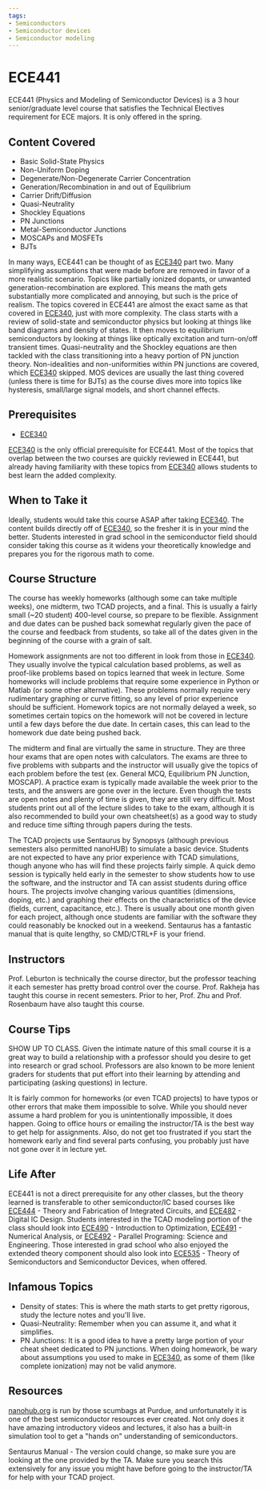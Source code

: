 ```yaml
---
tags:
- Semiconductors
- Semiconductor devices
- Semiconductor modeling
---
```

# ECE441

ECE441 (Physics and Modeling of Semiconductor Devices) is a 3 hour senior/graduate level course that satisfies the Technical Electives requirement for ECE majors. It is only offered in the spring.

## Content Covered

- Basic Solid-State Physics
- Non-Uniform Doping
- Degenerate/Non-Degenerate Carrier Concentration
- Generation/Recombination in and out of Equilibrium
- Carrier Drift/Diffusion
- Quasi-Neutrality
- Shockley Equations
- PN Junctions
- Metal-Semiconductor Junctions
- MOSCAPs and MOSFETs
- BJTs

In many ways, ECE441 can be thought of as [ECE340](ECE340.md) part two. Many simplifying assumptions that were made before are removed in favor of a more realistic scenario. Topics like partially ionized dopants, or unwanted generation-recombination are explored. This means the math gets substantially more complicated and annoying, but such is the price of realism. The topics covered in ECE441 are almost the exact same as that covered in [ECE340](ECE340.md), just with more complexity. The class starts with a review of solid-state and semiconductor physics but looking at things like band diagrams and density of states. It then moves to equilibrium semiconductors by looking at things like optically excitation and turn-on/off transient times. Quasi-neutrality and the Shockley equations are then tackled with the class transitioning into a heavy portion of PN junction theory. Non-idealities and non-uniformities within PN junctions are covered, which [ECE340](ECE340.md) skipped. MOS devices are usually the last thing covered (unless there is time for BJTs) as the course dives more into topics like hysteresis, small/large signal models, and short channel effects. 


## Prerequisites

- [ECE340](ECE340.md)

[ECE340](ECE340.md) is the only official prerequisite for ECE441. Most of the topics that overlap between the two courses are quickly reviewed in ECE441, but already having familiarity with these topics from [ECE340](ECE340.md) allows students to best learn the added complexity.

## When to Take it

Ideally, students would take this course ASAP after taking [ECE340](ECE340.md). The content builds directly off of [ECE340](ECE340.md), so the fresher it is in your mind the better. Students interested in grad school in the semiconductor field should consider taking this course as it widens your theoretically knowledge and prepares you for the rigorous math to come.

## Course Structure

The course has weekly homeworks (although some can take multiple weeks), one midterm, two TCAD projects, and a final. This is usually a fairly small (~20 student) 400-level course, so prepare to be flexible. Assignment and due dates can be pushed back somewhat regularly given the pace of the course and feedback from students, so take all of the dates given in the beginning of the course with a grain of salt. 

Homework assignments are not too different in look from those in [ECE340](ECE340.md). They usually involve the typical calculation based problems, as well as proof-like problems based on topics learned that week in lecture. Some homeworks will include problems that require some experience in Python or Matlab (or some other alternative). These problems normally require very rudimentary graphing or curve fitting, so any level of prior experience should be sufficient. Homework topics are not normally delayed a week, so sometimes certain topics on the homework will not be covered in lecture until a few days before the due date. In certain cases, this can lead to the homework due date being pushed back. 

The midterm and final are virtually the same in structure. They are three hour exams that are open notes with calculators. The exams are three to five problems with subparts and the instructor will usually give the topics of each problem before the test (ex. General MCQ, Equilibrium PN Junction, MOSCAP). A practice exam is typically made available the week prior to the tests, and the answers are gone over in the lecture. Even though the tests are open notes and plenty of time is given, they are still very difficult. Most students print out all of the lecture slides to take to the exam, although it is also recommended to build your own cheatsheet(s) as a good way to study and reduce time sifting through papers during the tests.

The TCAD projects use Sentaurus by Synopsys (although previous semesters also permitted nanoHUB) to simulate a basic device. Students are not expected to have any prior experience with TCAD simulations, though anyone who has will find these projects fairly simple. A quick demo session is typically held early in the semester to show students how to use the software, and the instructor and TA can assist students during office hours. The projects involve changing various quantities (dimensions, doping, etc.) and graphing their effects on the characteristics of the device (fields, current, capacitance, etc.). There is usually about one month given for each project, although once students are familiar with the software they could reasonably be knocked out in a weekend. Sentaurus has a fantastic manual that is quite lengthy, so CMD/CTRL+F is your friend.

## Instructors

Prof. Leburton is technically the course director, but the professor teaching it each semester has pretty broad control over the course. Prof. Rakheja has taught this course in recent semesters. Prior to her, Prof. Zhu and Prof. Rosenbaum have also taught this course.

## Course Tips

SHOW UP TO CLASS. Given the intimate nature of this small course it is a great way to build a relationship with a professor should you desire to get into research or grad school. Professors are also known to be more lenient graders for students that put effort into their learning by attending and participating (asking questions) in lecture.

It is fairly common for homeworks (or even TCAD projects) to have typos or other errors that make them impossible to solve. While you should never assume a hard problem for you is unintentionally impossible, it does happen. Going to office hours or emailing the instructor/TA is the best way to get help for assignments. Also, do not get too frustrated if you start the homework early and find several parts confusing, you probably just have not gone over it in lecture yet. 

## Life After

ECE441 is not a direct prerequisite for any other classes, but the theory learned is transferable to other semiconductor/IC based courses like [ECE444](ECE444.md) - Theory and Fabrication of Integrated Circuits, and [ECE482](ECE482.md) - Digital IC Design. Students interested in the TCAD modeling portion of the class should look into [ECE490](ECE490.md) - Introduction to Optimization, [ECE491](ECE491.md) - Numerical Analysis, or [ECE492](ECE492.md) - Parallel Programing: Science and Engineering. Those interested in grad school who also enjoyed the extended theory component should also look into [ECE535](ECE535.md) - Theory of Semiconductors and Semiconductor Devices, when offered.



## Infamous Topics

- Density of states: This is where the math starts to get pretty rigorous, study the lecture notes and you'll live.
- Quasi-Neutrality: Remember when you can assume it, and what it simplifies.
- PN Junctions: It is a good idea to have a pretty large portion of your cheat sheet dedicated to PN junctions. When doing homework, be wary about assumptions you used to make in [ECE340](ECE340.md), as some of them (like complete ionization) may not be valid anymore.

## Resources

[nanohub.org](https://nanohub.org/) is run by those scumbags at Purdue, and unfortunately it is one of the best semiconductor resources ever created. Not only does it have amazing introductory videos and lectures, it also has a built-in simulation tool to get a "hands on" understanding of semiconductors.

Sentaurus Manual - The version could change, so make sure you are looking at the one provided by the TA. Make sure you search this extensively for any issue you might have before going to the instructor/TA for help with your TCAD project.





